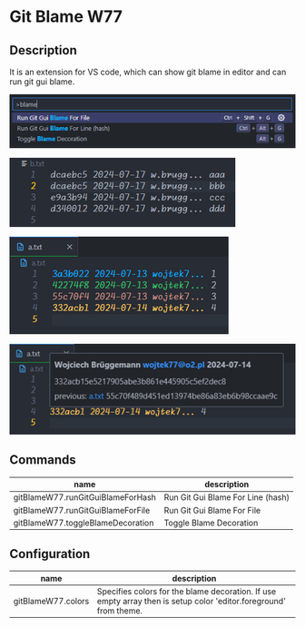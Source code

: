 # Git Blame W77

## Description

It is an extension for VS code, which can show git blame in editor and can run git gui blame.

![Git Blame screeshot 1](images/screenshot1.png)

![Git Blame screeshot 2](images/screenshot2.png)

![Git Blame screeshot 3](images/screenshot3.png)

![Git Blame screeshot 4](images/screenshot4.png)

## Commands
| name | description |
| - | - |
gitBlameW77.runGitGuiBlameForHash | Run Git Gui Blame For Line (hash)
gitBlameW77.runGitGuiBlameForFile | Run Git Gui Blame For File
gitBlameW77.toggleBlameDecoration | Toggle Blame Decoration

## Configuration
| name | description |
| - | - |
gitBlameW77.colors | Specifies colors for the blame decoration. If use empty array then is setup color 'editor.foreground' from theme.
